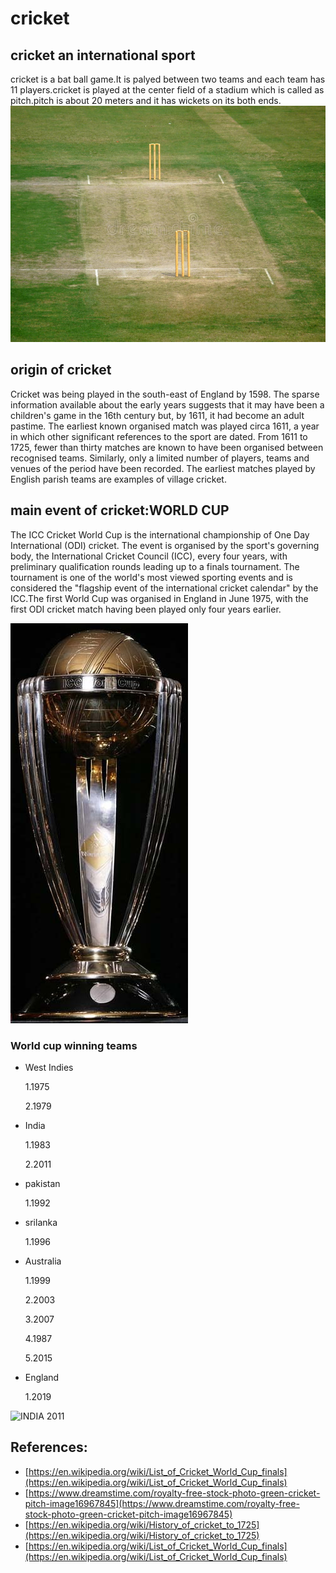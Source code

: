 # cricket
## cricket an international sport
cricket is a bat ball game.It is palyed between two teams and each team has 11 players.cricket is played at the center field of a stadium which is called as pitch.pitch is about 20 meters and it has wickets on its both ends.
![cricket pitch](green-cricket-pitch-16967845.jpg)

## origin of cricket
Cricket was being played in the south-east of England by 1598. The sparse information available about the early years suggests that it may have been a children's game in the 16th century but, by 1611, it had become an adult pastime. The earliest known organised match was played circa 1611, a year in which other significant references to the sport are dated. From 1611 to 1725, fewer than thirty matches are known to have been organised between recognised teams. Similarly, only a limited number of players, teams and venues of the period have been recorded. The earliest matches played by English parish teams are examples of village cricket.

## main event of cricket:WORLD CUP
The ICC Cricket World Cup is the international championship of One Day International (ODI) cricket. The event is organised by the sport's governing body, the International Cricket Council (ICC), every four years, with preliminary qualification rounds leading up to a finals tournament. The tournament is one of the world's most viewed sporting events and is considered the "flagship event of the international cricket calendar" by the ICC.The first World Cup was organised in England in June 1975, with the first ODI cricket match having been played only four years earlier.

![WORLD CUP](Icc_cricket_world_cup_trophy.jpg)

### World cup winning teams
* West Indies 

    1.1975
    
    2.1979
    
* India 

    1.1983
    
    2.2011
    
* pakistan

    1.1992
    
* srilanka

    1.1996
    
* Australia

    1.1999
    
    2.2003
    
    3.2007
    
    4.1987
    
    5.2015 
    
* England

    1.2019
   
![INDIA 2011](https://images.indianexpress.com/2018/04/2011worldcup-m.jpg?w=759&h=422&imflag=true)

## References:
 * [https://en.wikipedia.org/wiki/List_of_Cricket_World_Cup_finals](https://en.wikipedia.org/wiki/List_of_Cricket_World_Cup_finals)
 * [https://www.dreamstime.com/royalty-free-stock-photo-green-cricket-pitch-image16967845](https://www.dreamstime.com/royalty-free-stock-photo-green-cricket-pitch-image16967845)
 * [https://en.wikipedia.org/wiki/History_of_cricket_to_1725](https://en.wikipedia.org/wiki/History_of_cricket_to_1725)
 * [https://en.wikipedia.org/wiki/List_of_Cricket_World_Cup_finals](https://en.wikipedia.org/wiki/List_of_Cricket_World_Cup_finals)
